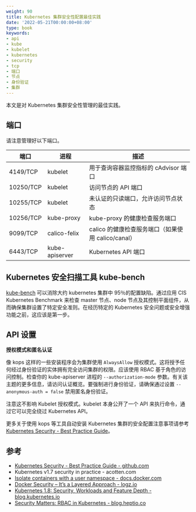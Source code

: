 ```yaml
---
weight: 90
title: Kubernetes 集群安全性配置最佳实践
date: '2022-05-21T00:00:00+08:00'
type: book
keywords:
- api
- kube
- kubelet
- kubernetes
- security
- tcp
- 端口
- 节点
- 身份验证
- 集群
---
```



本文是对 Kubernetes 集群安全性管理的最佳实践。

## 端口

请注意管理好以下端口。

| 端口      | 进程           | 描述                                               |
| --------- | -------------- | -------------------------------------------------- |
| 4149/TCP  | kubelet        | 用于查询容器监控指标的 cAdvisor 端口               |
| 10250/TCP | kubelet        | 访问节点的 API 端口                                |
| 10255/TCP | kubelet        | 未认证的只读端口，允许访问节点状态                 |
| 10256/TCP | kube-proxy     | kube-proxy 的健康检查服务端口                      |
| 9099/TCP  | calico-felix   | calico 的健康检查服务端口（如果使用 calico/canal） |
| 6443/TCP  | kube-apiserver | Kubernetes API 端口                                |

## Kubernetes 安全扫描工具 kube-bench

[kube-bench](https://github.com/aquasecurity/kube-bench) 可以消除大约 kubernetes 集群中 95％的配置缺陷。通过应用 CIS Kubernetes Benchmark 来检查 master 节点、node 节点及其控制平面组件，从而确保集群设置了特定安全准则。在经历特定的 Kubernetes 安全问题或安全增强功能之前，这应该是第一步。

## API 设置

**授权模式和匿名认证**

像 kops 这样的一些安装程序会为集群使用 `AlwaysAllow` 授权模式。这将授予任何经过身份验证的实体拥有完全访问集群的权限。应该使用 RBAC 基于角色的访问控制。检查你的 kube-apiserver 进程的 `--authorization-mode` 参数。有关该主题的更多信息，请访问认证概览。要强制进行身份验证，请确保通过设置 `--anonymous-auth = false` 禁用匿名身份验证。

注意这不影响 Kubelet 授权模式。kubelet 本身公开了一个 API 来执行命令，通过它可以完全绕过 Kubernetes API。

更多关于使用 kops 等工具自动安装 Kubernetes 集群的安全配置注意事项请参考 [Kubernetes Security - Best Practice Guide](https://github.com/freach/kubernetes-security-best-practice)。

## 参考

- [Kubernetes Security - Best Practice Guide - github.com](https://github.com/freach/kubernetes-security-best-practice)
- Kubernetes v1.7 security in practice - acotten.com
- [Isolate containers with a user namespace - docs.docker.com](https://docs.docker.com/engine/security/userns-remap/)
- [Docker Security – It’s a Layered Approach - logz.io](https://logz.io/blog/docker-security/)
- [Kubernetes 1.8: Security, Workloads and Feature Depth - blog.kubernetes.io](https://blog.kubernetes.io/2017/09/kubernetes-18-security-workloads-and.html)
- [Security Matters: RBAC in Kubernetes - blog.heptio.co](https://blog.heptio.com/security-matters-rbac-in-kubernetes-e369b483c8d8)

